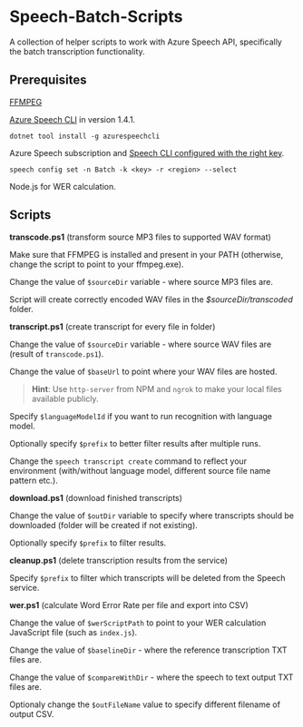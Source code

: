 # Speech-Batch-Scripts

A collection of helper scripts to work with Azure Speech API, specifically the batch transcription functionality.

## Prerequisites

[FFMPEG](https://ffmpeg.org/download.html)

[Azure Speech CLI](https://github.com/msimecek/Azure-Speech-CLI) in version 1.4.1.

```
dotnet tool install -g azurespeechcli
```

Azure Speech subscription and [Speech CLI configured with the right key](https://github.com/msimecek/Azure-Speech-CLI#configuration).

```
speech config set -n Batch -k <key> -r <region> --select
```

Node.js for WER calculation.

## Scripts

**transcode.ps1** (transform source MP3 files to supported WAV format)

Make sure that FFMPEG is installed and present in your PATH (otherwise, change the script to point to your ffmpeg.exe).

Change the value of `$sourceDir` variable - where source MP3 files are.

Script will create correctly encoded WAV files in the *$sourceDir/transcoded* folder.

**transcript.ps1** (create transcript for every file in folder)

Change the value of `$sourceDir` variable - where source WAV files are (result of `transcode.ps1`).

Change the value of `$baseUrl` to point where your WAV files are hosted.

> **Hint**: Use `http-server` from NPM and `ngrok` to make your local files available publicly.

Specify `$languageModelId` if you want to run recognition with language model.

Optionally specify `$prefix` to better filter results after multiple runs.

Change the `speech transcript create` command to reflect your environment (with/without language model, different source file name pattern etc.).

**download.ps1** (download finished transcripts)

Change the value of `$outDir` variable to specify where transcripts should be downloaded (folder will be created if not existing).

Optionally specify `$prefix` to filter results.

**cleanup.ps1** (delete transcription results from the service)

Specify `$prefix` to filter which transcripts will be deleted from the Speech service.

**wer.ps1** (calculate Word Error Rate per file and export into CSV)

Change the value of `$werScriptPath` to point to your WER calculation JavaScript file (such as `index.js`).

Change the value of `$baselineDir` - where the reference transcription TXT files are.

Change the value of `$compareWithDir` - where the speech to text output TXT files are.

Optionaly change the `$outFileName` value to specify different filename of output CSV.